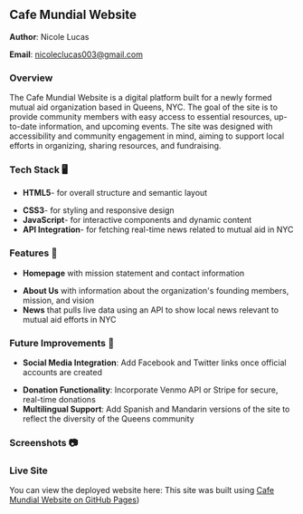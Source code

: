 ## Cafe Mundial Website

**Author**: Nicole Lucas 

**Email**: nicoleclucas003@gmail.com

### Overview
The Cafe Mundial Website is a digital platform built for a newly formed mutual aid organization based in Queens, NYC. The goal of the site is to provide community members with easy access to essential resources, up-to-date information, and upcoming events. The site was designed with accessibility and community engagement in mind, aiming to support local efforts in organizing, sharing resources, and fundraising.

### Tech Stack :desktop_computer:
- **HTML5**- for overall structure and semantic layout
* **CSS3**- for styling and responsive design
* **JavaScript**- for interactive components and dynamic content
* **API Integration**- for fetching real-time news related to mutual aid in NYC

### Features :pushpin:
- **Homepage** with mission statement and contact information
* **About Us** with information about the organization's founding members, mission, and vision
* **News** that pulls live data using an API to show local news relevant to mutual aid efforts in NYC

### Future Improvements :hammer:
- **Social Media Integration**: Add Facebook and Twitter links once official accounts are created
* **Donation Functionality**: Incorporate Venmo API or Stripe for secure, real-time donations
* **Multilingual Support**: Add Spanish and Mandarin versions of the site to reflect the diversity of the Queens community

### Screenshots :camera:

### Live Site 
You can view the deployed website here: 
This site was built using [Cafe Mundial Website on GitHub Pages](https://wustl-cse204a-fl2024-2.github.io/final-project-nicoleclucas/))
